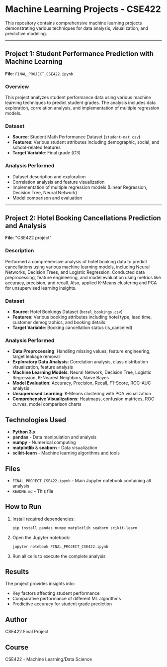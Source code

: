 # Machine Learning Projects - CSE422

This repository contains comprehensive machine learning projects demonstrating various techniques for data analysis, visualization, and predictive modeling.

---

## Project 1: Student Performance Prediction with Machine Learning
**File**: `FINAL_PROJECT_CSE422.ipynb`

### Overview
This project analyzes student performance data using various machine learning techniques to predict student grades. The analysis includes data exploration, correlation analysis, and implementation of multiple regression models.

### Dataset
- **Source**: Student Math Performance Dataset (`student-mat.csv`)
- **Features**: Various student attributes including demographic, social, and school-related features
- **Target Variable**: Final grade (G3)

### Analysis Performed
- Dataset description and exploration
- Correlation analysis and feature visualization
- Implementation of multiple regression models (Linear Regression, Decision Tree, Neural Network)
- Model comparison and evaluation

---

## Project 2: Hotel Booking Cancellations Prediction and Analysis
**File**: "CSE422 project"

### Description
Performed a comprehensive analysis of hotel booking data to predict cancellations using various machine learning models, including Neural Networks, Decision Trees, and Logistic Regression. Conducted data preprocessing, feature engineering, and model evaluation using metrics like accuracy, precision, and recall. Also, applied K-Means clustering and PCA for unsupervised learning insights.

### Dataset
- **Source**: Hotel Bookings Dataset (`hotel_bookings.csv`)
- **Features**: Various booking attributes including hotel type, lead time, customer demographics, and booking details
- **Target Variable**: Booking cancellation status (is_canceled)

### Analysis Performed
- **Data Preprocessing**: Handling missing values, feature engineering, target leakage removal
- **Exploratory Data Analysis**: Correlation analysis, class distribution visualization, feature analysis
- **Machine Learning Models**: Neural Network, Decision Tree, Logistic Regression, K-Nearest Neighbors, Naive Bayes
- **Model Evaluation**: Accuracy, Precision, Recall, F1-Score, ROC-AUC analysis
- **Unsupervised Learning**: K-Means clustering with PCA visualization
- **Comprehensive Visualizations**: Heatmaps, confusion matrices, ROC curves, model comparison charts

## Technologies Used
- **Python 3.x**
- **pandas** - Data manipulation and analysis
- **numpy** - Numerical computing
- **matplotlib** & **seaborn** - Data visualization
- **scikit-learn** - Machine learning algorithms and tools

## Files
- `FINAL_PROJECT_CSE422.ipynb` - Main Jupyter notebook containing all analysis
- `README.md` - This file

## How to Run
1. Install required dependencies:
   ```bash
   pip install pandas numpy matplotlib seaborn scikit-learn
   ```
2. Open the Jupyter notebook:
   ```bash
   jupyter notebook FINAL_PROJECT_CSE422.ipynb
   ```
3. Run all cells to execute the complete analysis

## Results
The project provides insights into:
- Key factors affecting student performance
- Comparative performance of different ML algorithms
- Predictive accuracy for student grade prediction

## Author
CSE422 Final Project

## Course
CSE422 - Machine Learning/Data Science
